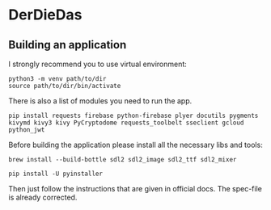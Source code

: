# DerDieDas

## Building an application
I strongly recommend you to use virtual environment: 
```
python3 -m venv path/to/dir
source path/to/dir/bin/activate
```

There is also a list of modules you need to run the app.

```
pip install requests firebase python-firebase plyer docutils pygments  kivymd kivy3 kivy PyCryptodome requests_toolbelt sseclient gcloud python_jwt
```

Before building the application please install all the necessary libs and tools:
```
brew install --build-bottle sdl2 sdl2_image sdl2_ttf sdl2_mixer

pip install -U pyinstaller
```

Then just follow the instructions that are given in official docs. The spec-file is already corrected.
